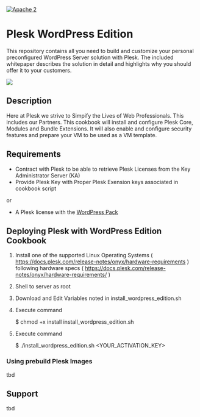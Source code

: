 [![Apache 2](http://img.shields.io/badge/license-Apache%202-blue.svg)](http://www.apache.org/licenses/LICENSE-2.0)

# Plesk WordPress Edition

This repository contains all you need to build and customize your personal preconfigured WordPress Server solution with Plesk. The included whitepaper describes the solution in detail and highlights why you should offer it to your customers.

![](https://raw.githubusercontent.com/plesk/ext-welcome-guide/master/src/_meta/screenshots/2.png)

## Description

  Here at Plesk we strive to Simpify the Lives of Web Professionals. This includes our Partners. This cookbook will install and configure Plesk Core, Modules and Bundle Extensions. It will also enable and configure security features and prepare your VM to be used as a VM template. 

## Requirements

 * Contract with Plesk to be able to retrieve Plesk Licenses from the Key Administrator Server (KA)
 * Provide Plesk Key with Proper Plesk Exension keys associated in cookbook script

 or

  * A Plesk license with the [WordPress Pack](https://ext.plesk.com/packages/f8afea30-b1e9-45f5-ab71-437a0ce7c817-offer-wordpress-feature-pack)
 
## Deploying Plesk with WordPress Edition Cookbook

1. Install one of the supported Linux Operating Systems ( https://docs.plesk.com/release-notes/onyx/hardware-requirements ) following hardware specs ( https://docs.plesk.com/release-notes/onyx/hardware-requirements/ )

2. Shell to server as root

3. Download and Edit Variables noted in install_wordpress_edition.sh

4. Execute command 

   $ chmod +x install install_wordpress_edition.sh

5. Execute command 

   $ ./install_wordpress_edition.sh <YOUR_ACTIVATION_KEY>

### Using prebuild Plesk Images

tbd

## Support

tbd
